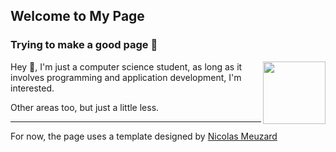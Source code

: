 ## Welcome to My Page
### Trying to make a good page 📄

<img align="right" style="float:right" width="100" height="100" src="https://user-images.githubusercontent.com/60708580/180088644-755de233-1c23-4fd4-b013-bb649e40ca03.gif" />

Hey 👋, I'm just a computer science student, as long as it involves programming and application development, I'm interested.

Other areas too, but just a little less.

---
For now, the page uses a template designed by [Nicolas Meuzard](https://dribbble.com/shots/4342703-Minimal-resume-freebie-for-junior-self-taught-people)